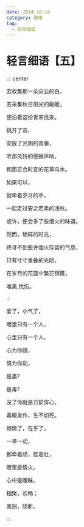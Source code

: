 ```yaml
---
date: 2014-10-16
category: 随笔
tag:
  - 轻言细语
---
```


# 轻言细语【五】

::: center

去收集那一朵朵云的白，

去采集秋日阳光的融暖，

便沿着这份青翠找来。

挑开了帘，

安放了光阴的青藤，

听那风铃的细微声响，

和那正合时宜的花草鸟木。

如果可以，

就牵着岁月的手，

一起走过安之若素的浅秋。

或许，便会多了些烟火的味道。

然而，琐碎的时光，

终寻不到些许烟火存留的气息，

只有寸寸重叠的光阴，

在岁月的花篮中繁花锦簇，

唯美,忧伤。

♢

爱了，小气了，

眼里只有一个人，

心里只有一个人。

心为你跳，

情为你动，

是蛊?

是毒?

没了你就是万箭穿心，

毒瘾发作，生不如死。

倾情了，在乎了，

一举一动，

都牵着肠，挂着肚，

眼里是情火，

心中是暧昧。

相聚，欢畅；

离别，肠断。

:::
